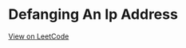 # Defanging An Ip Address
[View on LeetCode](https://leetcode.com/problems/defanging-an-ip-address/)

